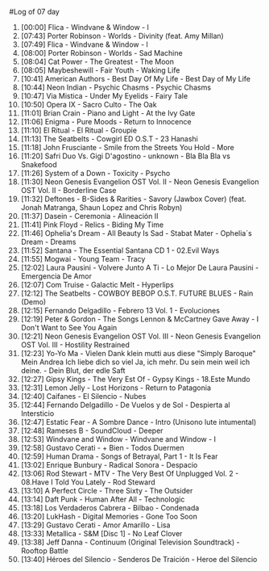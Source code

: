 #Log of 07 day

1. [00:00] Flica - Windvane & Window - l
1. [07:43] Porter Robinson - Worlds - Divinity (feat. Amy Millan)
1. [07:49] Flica - Windvane & Window - l
1. [08:00] Porter Robinson - Worlds - Sad Machine
1. [08:04] Cat Power - The Greatest - The Moon
1. [08:05] Maybeshewill - Fair Youth - Waking Life
1. [10:41] American Authors - Best Day Of My Life - Best Day of My Life
1. [10:44] Neon Indian - Psychic Chasms - Psychic Chasms
1. [10:47] Via Mistica - Under My Eyelids - Fairy Tale
1. [10:50] Opera IX - Sacro Culto - The Oak
1. [11:01] Brian Crain - Piano and Light - At the Ivy Gate
1. [11:06] Enigma - Pure Moods - Return to Innocence
1. [11:10] El Ritual - El Ritual - Groupie
1. [11:13] The Seatbelts - Cowgirl ED O.S.T - 23 Hanashi
1. [11:18] John Frusciante - Smile from the Streets You Hold - More
1. [11:20] Safri Duo Vs. Gigi D'agostino - unknown - Bla Bla Bla vs Snakefood
1. [11:26] System of a Down - Toxicity - Psycho
1. [11:30] Neon Genesis Evangelion OST Vol. II - Neon Genesis Evangelion OST Vol. II - Borderline Case
1. [11:32] Deftones - B-Sides & Rarities - Savory (Jawbox Cover) (feat. Jonah Matranga, Shaun Lopez and Chris Robyn)
1. [11:37] Dasein - Ceremonia - Alineación II
1. [11:41] Pink Floyd - Relics - Biding My Time
1. [11:46] Ophelia's Dream - All Beauty Is Sad - Stabat Mater - Ophelia´s Dream - Dreams
1. [11:52] Santana - The Essential Santana CD 1 - 02.Evil Ways
1. [11:55] Mogwai - Young Team - Tracy
1. [12:02] Laura Pausini - Volvere Junto A Ti - Lo Mejor De Laura Pausini - Emergencia De Amor
1. [12:07] Com Truise - Galactic Melt - Hyperlips
1. [12:12] The Seatbelts - COWBOY BEBOP O.S.T. FUTURE BLUES - Rain (Demo)
1. [12:15] Fernando Delgadillo - Febrero 13 Vol. 1 - Evoluciones
1. [12:19] Peter & Gordon - The Songs Lennon & McCartney Gave Away - I Don't Want to See You Again
1. [12:21] Neon Genesis Evangelion OST Vol. III - Neon Genesis Evangelion OST Vol. III - Hostility Restrained
1. [12:23] Yo-Yo Ma - Vielen Dank klein mutti aus diese "Simply Baroque" Mein Andrea Ich liebe dich so viel Ja, ich mehr. Du sein mein weil ich deine. - Dein Blut, der edle Saft
1. [12:27] Gipsy Kings - The Very Est Of - Gypsy Kings - 18.Este Mundo
1. [12:31] Lemon Jelly - Lost Horizons - Return to Patagonia
1. [12:40] Caifanes - El Silencio - Nubes
1. [12:44] Fernando Delgadillo - De Vuelos y de Sol - Despierta al Intersticio
1. [12:47] Estatic Fear - A Sombre Dance - Intro (Unisono lute intumental)
1. [12:48] Rameses B - SoundCloud - Deeper
1. [12:53] Windvane and Window - Windvane and Window - I
1. [12:58] Gustavo Cerati - + Bien - Todos Duermen
1. [12:59] Human Drama - Songs of Betrayal, Part 1 - It Is Fear
1. [13:02] Enrique Bunbury - Radical Sonora - Despacio
1. [13:06] Rod Stewart - MTV - The Very Best Of Unplugged Vol. 2 - 08.Have I Told You Lately - Rod Steward
1. [13:10] A Perfect Circle - Three Sixty - The Outsider
1. [13:14] Daft Punk - Human After All - Technologic
1. [13:18] Los Verdaderos Cabrera - Bilbao - Condenada
1. [13:20] LukHash - Digital Memories - Gone Too Soon
1. [13:29] Gustavo Cerati - Amor Amarillo - Lisa
1. [13:33] Metallica - S&M [Disc 1] - No Leaf Clover
1. [13:38] Jeff Danna - Continuum (Original Television Soundtrack) - Rooftop Battle
1. [13:40] Héroes del Silencio - Senderos De Traición - Heroe del Silencio
